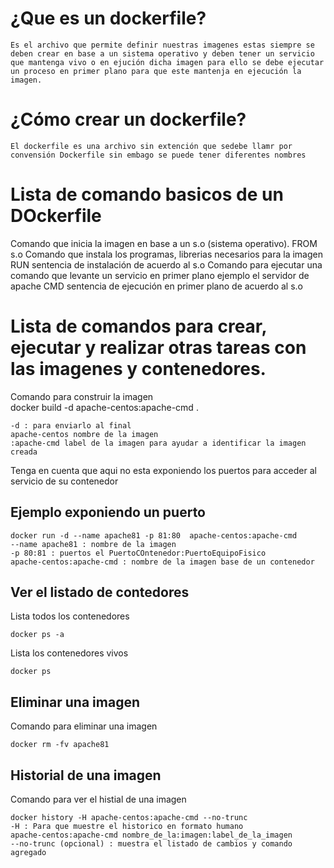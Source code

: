 # ¿Que es un dockerfile?
	Es el archivo que permite definir nuestras imagenes estas siempre se deben crear en base a un sistema operativo y deben tener un servicio que mantenga vivo o en ejución dicha imagen para ello se debe ejecutar un proceso en primer plano para que este mantenja en ejecución la imagen.
# ¿Cómo crear un dockerfile?
	El dockerfile es una archivo sin extención que sedebe llamr por convensión Dockerfile sin embago se puede tener diferentes nombres
# Lista de comando basicos de un DOckerfile
   Comando que inicia la imagen en base a un s.o (sistema operativo).
    FROM s.o
   Comando que instala los programas, librerias necesarios para la imagen
    RUN sentencia de instalación de acuerdo al s.o 
   Comando para ejecutar una comando que levante un servicio en primer plano ejemplo el servidor de apache 
    CMD  sentencia de ejecución en primer plano de acuerdo al s.o
# Lista de comandos para crear, ejecutar y realizar otras tareas con las imagenes y contenedores.
   Comando para construir la imagen 	
    docker build -d apache-centos:apache-cmd .

    -d : para enviarlo al final 
    apache-centos nombre de la imagen 
    :apache-cmd label de la imagen para ayudar a identificar la imagen creada
   
   Tenga en cuenta que aqui no esta exponiendo los puertos para acceder al servicio de su contenedor 
  
  ## Ejemplo exponiendo un puerto
    docker run -d --name apache81 -p 81:80  apache-centos:apache-cmd 
    --name apache81 : nombre de la imagen
    -p 80:81 : puertos el PuertoCOntenedor:PuertoEquipoFisico
    apache-centos:apache-cmd : nombre de la imagen base de un contenedor 

  ## Ver el listado de contedores 
   Lista  todos los contenedores

    docker ps -a 

     
   Lista los contenedores vivos 

    docker ps      	  
   
  ## Eliminar una imagen
   
   Comando para eliminar una imagen

    docker rm -fv apache81
  
  ## Historial de una imagen
   
   Comando para ver el histial de una imagen 

	docker history -H apache-centos:apache-cmd --no-trunc
    -H : Para que muestre el historico en formato humano
    apache-centos:apache-cmd nombre_de_la:imagen:label_de_la_imagen 
    --no-trunc (opcional) : muestra el listado de cambios y comando agregado